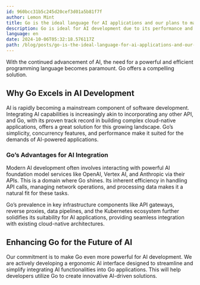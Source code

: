 ```yaml
---
id: 960bcc31b5c245d20cef3d01a5b81f7f
author: Lemon Mint
title: Go is the ideal language for AI applications and our plans to make it even better
description: Go is ideal for AI development due to its performance and efficiency, and it's getting even better with enhanced AI integration features.
language: en
date: 2024-10-06T05:32:18.576117Z
path: /blog/posts/go-is-the-ideal-language-for-ai-applications-and-our-plans-to-make-it-even-better-z2f380165
---
```


With the continued advancement of AI, the need for a powerful and efficient programming language becomes paramount. Go offers a compelling solution.

## Why Go Excels in AI Development

AI is rapidly becoming a mainstream component of software development. Integrating AI capabilities is increasingly akin to incorporating any other API, and Go, with its proven track record in building complex cloud-native applications, offers a great solution for this growing landscape. Go’s simplicity, concurrency features, and performance make it suited for the demands of AI-powered applications.

### Go’s Advantages for AI Integration

Modern AI development often involves interacting with powerful AI foundation model services like OpenAI, Vertex AI, and Anthropic via their APIs. This is a domain where Go shines. Its inherent efficiency in handling API calls, managing network operations, and processing data makes it a natural fit for these tasks.

Go’s prevalence in key infrastructure components like API gateways, reverse proxies, data pipelines, and the Kubernetes ecosystem further solidifies its suitability for AI applications, providing seamless integration with existing cloud-native architectures.

## Enhancing Go for the Future of AI

Our commitment is to make Go even more powerful for AI development. We are actively developing a ergonomic AI interface designed to streamline and simplify integrating AI functionalities into Go applications. This will help developers utilize Go to create innovative AI-driven solutions.
